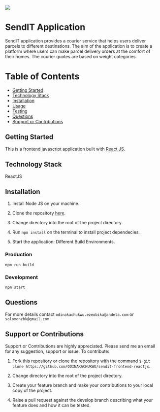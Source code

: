 [![](https://img.shields.io/badge/Protected_by-Hound-a873d1.svg)](https://houndci.com)

# SendIT Application

SendIT application provides a courier service that helps users deliver
parcels to different destinations. The aim of the application is to
create a platform where users can make parcel delivery orders at the
comfort of their homes. The courier quotes are based on weight
categories.

# Table of Contents

- [Getting Started](#Getting-Started "Goto Getting-Started")
- [Technology Stack](#Technology-Stack "Goto Technology-Stack")
- [Installation](#Installation "Goto Installation")
- [Usage](#Usage "Goto Usage")
- [Testing](#Testing "Goto Testing")
- [Questions](#Questions "Goto Questions")
- [Support or Contributions](#Support-or-Contributions "Support-or-Contributions")

## Getting Started

This is a frontend javascript application built with [React JS](https://reactjs.org/).

## Technology Stack

ReactJS

## Installation

1. Install Node JS on your machine.

2. Clone the repository [here](https://github.com/ODINAKACHUKWU/sendit-frontend-reactjs).

3. Change directory into the root of the project directory.

4. Run `npm install` on the terminal to install project dependecies.

5. Start the application: Different Build Environments.

### Production

`npm run build`

### Development

`npm start`

## Questions

For more details contact `odinakachukwu.ezeobika@andela.com` or `solomonzbk@gmail.com`

## Support or Contributions

Support or Contributions are highly appreciated. Please send me an email for any suggestion, support or issue. To contribute:

1. Fork this repository or clone the repository with the command
   `$ git clone https://github.com/ODINAKACHUKWU/sendit-frontend-reactjs`.

2. Change directory into the root of the project directory.

3. Create your feature branch and make your contributions to your local copy of the project.

4. Raise a pull request against the develop branch describing what your feature does and how it can be tested.
